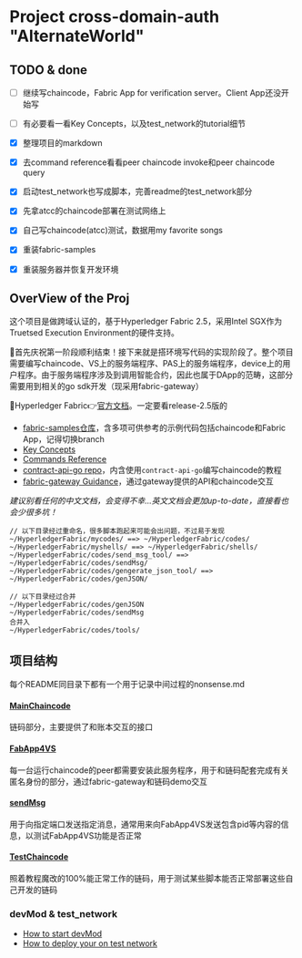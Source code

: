 # Project cross-domain-auth "AlternateWorld"

## TODO & done
* [ ] 继续写chaincode，Fabric App for verification server。Client App还没开始写
* [ ] 有必要看一看Key Concepts，以及test_network的tutorial细节

* [x] 整理项目的markdown
* [x] 去command reference看看peer chaincode invoke和peer chaincode query
* [x] 启动test_network也写成脚本，完善readme的test_network部分
* [x] 先拿atcc的chaincode部署在测试网络上
* [x] 自己写chaincode(atcc)测试，数据用my favorite songs
* [x] 重装fabric-samples
* [x] 重装服务器并恢复开发环境


## OverView of the Proj

这个项目是做跨域认证的，基于Hyperledger Fabric 2.5，采用Intel SGX作为Truetsed Execution Environment的硬件支持。

🎉首先庆祝第一阶段顺利结束！接下来就是搭环境写代码的实现阶段了。整个项目需要编写chaincode、VS上的服务端程序、PAS上的服务端程序，device上的用户程序。由于服务端程序涉及到调用智能合约，因此也属于DApp的范畴，这部分需要用到相关的go sdk开发（现采用fabric-gateway）

🔰Hyperledger Fabric👉[官方文档](https://hyperledger-fabric.readthedocs.io/en/release-2.5/)。一定要看release-2.5版的
* [fabric-samples仓库](https://github.com/hyperledger/fabric-samples)，含多项可供参考的示例代码包括chaincode和Fabric App，记得切换branch
* [Key Concepts](https://hyperledger-fabric.readthedocs.io/en/release-2.5/key_concepts.html)
* [Commands Reference](https://hyperledger-fabric.readthedocs.io/en/release-2.5/command_ref.html)
* [contract-api-go repo](https://github.com/hyperledger/fabric-contract-api-go)，内含使用`contract-api-go`编写chaincode的教程
* [fabric-gateway Guidance](https://hyperledger.github.io/fabric-gateway/)，通过gateway提供的API和chaincode交互

*建议别看任何的中文文档，会变得不幸...英文文档会更加up-to-date，直接看也会少很多坑！*

```
// 以下目录经过重命名，很多脚本跑起来可能会出问题，不过易于发现
~/HyperledgerFabric/mycodes/ ==> ~/HyperledgerFabric/codes/
~/HyperledgerFabric/myshells/ ==> ~/HyperledgerFabric/shells/
~/HyperledgerFabric/codes/send_msg_tool/ ==> ~/HyperledgerFabric/codes/sendMsg/
~/HyperledgerFabric/codes/gengerate_json_tool/ ==> ~/HyperledgerFabric/codes/genJSON/

// 以下目录经过合并
~/HyperledgerFabric/codes/genJSON
~/HyperledgerFabric/codes/sendMsg
合并入
~/HyperledgerFabric/codes/tools/
```

## 项目结构
每个README同目录下都有一个用于记录中间过程的nonsense.md
#### [MainChaincode](https://github.com/local-h0st/cross-domain-auth/tree/master/HyperledgerFabric/codes/demo)
链码部分，主要提供了和账本交互的接口
#### [FabApp4VS](https://github.com/local-h0st/cross-domain-auth/tree/master/HyperledgerFabric/codes/serverVS)
每一台运行chaincode的peer都需要安装此服务程序，用于和链码配套完成有关匿名身份的部分，通过fabric-gateway和链码demo交互
#### [sendMsg](https://github.com/local-h0st/cross-domain-auth/tree/master/HyperledgerFabric/codes/sendMsg)
用于向指定端口发送指定消息，通常用来向FabApp4VS发送包含pid等内容的信息，以测试FabApp4VS功能是否正常
#### [TestChaincode](https://github.com/local-h0st/cross-domain-auth/tree/master/HyperledgerFabric/codes/atcc)
照着教程魔改的100%能正常工作的链码，用于测试某些脚本能否正常部署这些自己开发的链码

### devMod & test_network
* [How to start devMod](https://github.com/local-h0st/cross-domain-auth/tree/master/HyperledgerFabric/shells/devModOn)
* [How to deploy your on test network](https://github.com/local-h0st/cross-domain-auth/blob/master/HyperledgerFabric/shells/testNetworkStart)